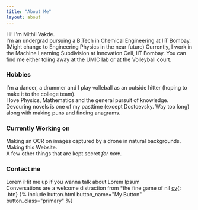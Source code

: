 ```yaml
---
title: "About Me"
layout: about
---
```


Hi! I'm Mithil Vakde.  
I'm an undergrad pursuing a B.Tech in Chemical Engineering at IIT Bombay. (Might change to Engineering Physics in the near future) Currently, I work in the Machine Learning Subdivision at Innovation Cell, IIT Bombay. You can find me either toling away at the UMIC lab or at the Volleyball court.

### Hobbies  
I'm a dancer, a drummer and I play volleball as an outside hitter (hoping to make it to the college team).   
I love Physics, Mathematics and the general pursuit of knowledge.
Devouring novels is one of my pasttime (except Dostoevsky. Way too long) along with making puns and finding anagrams.

### Currently Working on  
Making an OCR on images captured by a drone in natural backgrounds.  
Making this Website.  
A few other things that are kept secret _for now_.

### Contact me
Lorem iHit me up if you wanna talk about Lorem Ipsum  
Conversations are a welcome distraction from *the fine game of nil
[cv](https://shopify.github.io/liquid/){: .btn}
{% include button.html button_name="My Button" button_class="primary" %}
